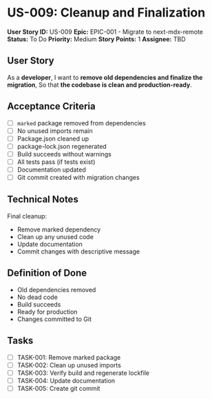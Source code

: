 # US-009: Cleanup and Finalization

**User Story ID:** US-009
**Epic:** EPIC-001 - Migrate to next-mdx-remote
**Status:** To Do
**Priority:** Medium
**Story Points:** 1
**Assignee:** TBD

## User Story

As a **developer**,
I want to **remove old dependencies and finalize the migration**,
So that **the codebase is clean and production-ready**.

## Acceptance Criteria

- [ ] `marked` package removed from dependencies
- [ ] No unused imports remain
- [ ] Package.json cleaned up
- [ ] package-lock.json regenerated
- [ ] Build succeeds without warnings
- [ ] All tests pass (if tests exist)
- [ ] Documentation updated
- [ ] Git commit created with migration changes

## Technical Notes

Final cleanup:
- Remove marked dependency
- Clean up any unused code
- Update documentation
- Commit changes with descriptive message

## Definition of Done

- Old dependencies removed
- No dead code
- Build succeeds
- Ready for production
- Changes committed to Git

## Tasks

- [ ] TASK-001: Remove marked package
- [ ] TASK-002: Clean up unused imports
- [ ] TASK-003: Verify build and regenerate lockfile
- [ ] TASK-004: Update documentation
- [ ] TASK-005: Create git commit
